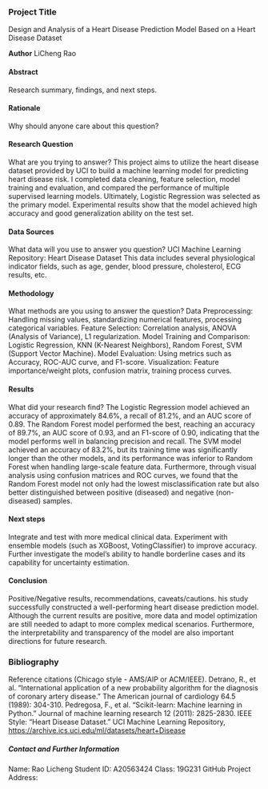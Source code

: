 ### Project Title
Design and Analysis of a Heart Disease Prediction Model Based on a Heart Disease Dataset

**Author**
LiCheng Rao

#### Abstract
Research summary, findings, and next steps.


#### Rationale
Why should anyone care about this question?


#### Research Question
What are you trying to answer?
This project aims to utilize the heart disease dataset provided by UCI to build a machine learning model for predicting heart disease risk. I completed data cleaning, feature selection, model training and evaluation, and compared the performance of multiple supervised learning models. Ultimately, Logistic Regression was selected as the primary model. Experimental results show that the model achieved high accuracy and good generalization ability on the test set.

#### Data Sources
What data will you use to answer you question?
UCI Machine Learning Repository: Heart Disease Dataset
This data includes several physiological indicator fields, such as age, gender, blood pressure, cholesterol, ECG results, etc.

#### Methodology
What methods are you using to answer the question?
Data Preprocessing: Handling missing values, standardizing numerical features, processing categorical variables.
Feature Selection: Correlation analysis, ANOVA (Analysis of Variance), L1 regularization.
Model Training and Comparison: Logistic Regression, KNN (K-Nearest Neighbors), Random Forest, SVM (Support Vector Machine).
Model Evaluation: Using metrics such as Accuracy, ROC-AUC curve, and F1-score.
Visualization: Feature importance/weight plots, confusion matrix, training process curves.

#### Results
What did your research find?
The Logistic Regression model achieved an accuracy of approximately 84.6%, a recall of 81.2%, and an AUC score of 0.89. The Random Forest model performed the best, reaching an accuracy of 89.7%, an AUC score of 0.93, and an F1-score of 0.90, indicating that the model performs well in balancing precision and recall. The SVM model achieved an accuracy of 83.2%, but its training time was significantly longer than the other models, and its performance was inferior to Random Forest when handling large-scale feature data. Furthermore, through visual analysis using confusion matrices and ROC curves, we found that the Random Forest model not only had the lowest misclassification rate but also better distinguished between positive (diseased) and negative (non-diseased) samples.

#### Next steps
Integrate and test with more medical clinical data.
Experiment with ensemble models (such as XGBoost, VotingClassifier) to improve accuracy.
Further investigate the model’s ability to handle borderline cases and its capability for uncertainty estimation.

#### Conclusion
Positive/Negative results, recommendations, caveats/cautions.
his study successfully constructed a well-performing heart disease prediction model. Although the current results are positive, more data and model optimization are still needed to adapt to more complex medical scenarios. Furthermore, the interpretability and transparency of the model are also important directions for future research.

### Bibliography 
Reference citations (Chicago style - AMS/AIP or ACM/IEEE).
Detrano, R., et al. “International application of a new probability algorithm for the diagnosis of coronary artery disease.” The American journal of cardiology 64.5 (1989): 304-310.
Pedregosa, F., et al. “Scikit-learn: Machine learning in Python.” Journal of machine learning research 12 (2011): 2825-2830.
IEEE Style: “Heart Disease Dataset.” UCI Machine Learning Repository, https://archive.ics.uci.edu/ml/datasets/heart+Disease

##### Contact and Further Information
Name: Rao Licheng
Student ID: A20563424
Class: 19G231
GitHub Project Address: